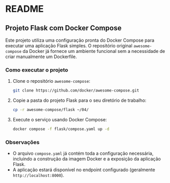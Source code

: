 # README

## Projeto Flask com Docker Compose

Este projeto utiliza uma configuração pronta do Docker Compose para executar uma aplicação Flask simples. O repositório original `awesome-compose` da Docker já fornece um ambiente funcional sem a necessidade de criar manualmente um Dockerfile.

### Como executar o projeto

1. Clone o repositório `awesome-compose`:
   ```bash
   git clone https://github.com/docker/awesome-compose.git
   ```

2. Copie a pasta do projeto Flask para o seu diretório de trabalho:
   ```bash
   cp -r awesome-compose/flask ~/04/
   ```

3. Execute o serviço usando Docker Compose:
   ```bash
   docker compose -f flask/compose.yaml up -d
   ```

### Observações
- O arquivo `compose.yaml` já contém toda a configuração necessária, incluindo a construção da imagem Docker e a exposição da aplicação Flask.
- A aplicação estará disponível no endpoint configurado (geralmente `http://localhost:8000`).
